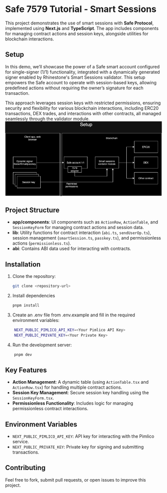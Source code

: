 # Safe 7579 Tutorial - Smart Sessions

This project demonstrates the use of smart sessions with **Safe Protocol**, implemented using **Next.js** and **TypeScript**. The app includes components for managing contract actions and session keys, alongside utilities for blockchain interactions.

## Setup
In this demo, we’ll showcase the power of a Safe smart account configured for single-signer (1/1) functionality, integrated with a dynamically generated signer enabled by Rhinestone's Smart Sessions validator. This setup empowers the Safe account to operate with session-based keys, allowing predefined actions without requiring the owner’s signature for each transaction.

This approach leverages session keys with restricted permissions, ensuring security and flexibility for various blockchain interactions, including ERC20 transactions, DEX trades, and interactions with other contracts, all managed seamlessly through the validator module.
![](images/setup.png)

## Project Structure

- **app/components**: UI components such as `ActionRow`, `ActionTable`, and `SessionKeyForm` for managing contract actions and session data.
- **lib**: Utility functions for contract interaction (`abi.ts`, `sendUserOp.ts`), session management (`smartSession.ts`, `passkey.ts`), and permissionless actions (`permissionless.ts`).
- **abi**: Contains ABI data used for interacting with contracts.

## Installation

1. Clone the repository:
   ```bash
   git clone <repository-url>
   ```
2. Install dependencies
    ```bash
    pnpm install
    ```
3. Create an .env file from .env.example and fill in the required environment variables:
```bash
    NEXT_PUBLIC_PIMLICO_API_KEY=<Your Pimlico API Key>
    NEXT_PUBLIC_PRIVATE_KEY=<Your Private Key>
```
4. Run the development server:
```bash
    pnpm dev
```

## Key Features

- **Action Management**: A dynamic table (using `ActionTable.tsx` and `ActionRow.tsx`) for handling multiple contract actions.
- **Session Key Management**: Secure session key handling using the `SessionKeyForm.tsx`.
- **Permissionless Functionality**: Includes logic for managing permissionless contract interactions.

## Environment Variables

- `NEXT_PUBLIC_PIMLICO_API_KEY`: API key for interacting with the Pimlico service.
- `NEXT_PUBLIC_PRIVATE_KEY`: Private key for signing and submitting transactions.

## Contributing

Feel free to fork, submit pull requests, or open issues to improve this project.
